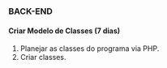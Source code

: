 



### BACK-END

#### Criar Modelo de Classes (7 dias)
1. Planejar as classes do programa via PHP.
2. Criar classes.



